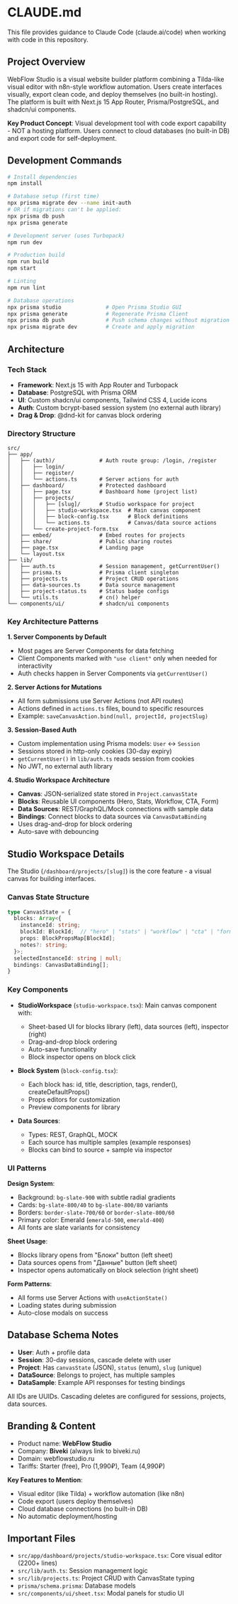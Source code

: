 # CLAUDE.md

This file provides guidance to Claude Code (claude.ai/code) when working with code in this repository.

## Project Overview

WebFlow Studio is a visual website builder platform combining a Tilda-like visual editor with n8n-style workflow automation. Users create interfaces visually, export clean code, and deploy themselves (no built-in hosting). The platform is built with Next.js 15 App Router, Prisma/PostgreSQL, and shadcn/ui components.

**Key Product Concept**: Visual development tool with code export capability - NOT a hosting platform. Users connect to cloud databases (no built-in DB) and export code for self-deployment.

## Development Commands

```bash
# Install dependencies
npm install

# Database setup (first time)
npx prisma migrate dev --name init-auth
# OR if migrations can't be applied:
npx prisma db push
npx prisma generate

# Development server (uses Turbopack)
npm run dev

# Production build
npm run build
npm start

# Linting
npm run lint

# Database operations
npx prisma studio              # Open Prisma Studio GUI
npx prisma generate            # Regenerate Prisma Client
npx prisma db push             # Push schema changes without migration
npx prisma migrate dev         # Create and apply migration
```

## Architecture

### Tech Stack
- **Framework**: Next.js 15 with App Router and Turbopack
- **Database**: PostgreSQL with Prisma ORM
- **UI**: Custom shadcn/ui components, Tailwind CSS 4, Lucide icons
- **Auth**: Custom bcrypt-based session system (no external auth library)
- **Drag & Drop**: @dnd-kit for canvas block ordering

### Directory Structure

```
src/
├── app/
│   ├── (auth)/              # Auth route group: /login, /register
│   │   ├── login/
│   │   ├── register/
│   │   └── actions.ts       # Server actions for auth
│   ├── dashboard/           # Protected dashboard
│   │   ├── page.tsx         # Dashboard home (project list)
│   │   ├── projects/
│   │   │   ├── [slug]/      # Studio workspace for project
│   │   │   ├── studio-workspace.tsx  # Main canvas component
│   │   │   ├── block-config.tsx      # Block definitions
│   │   │   └── actions.ts            # Canvas/data source actions
│   │   └── create-project-form.tsx
│   ├── embed/               # Embed routes for projects
│   ├── share/               # Public sharing routes
│   ├── page.tsx             # Landing page
│   └── layout.tsx
├── lib/
│   ├── auth.ts              # Session management, getCurrentUser()
│   ├── prisma.ts            # Prisma client singleton
│   ├── projects.ts          # Project CRUD operations
│   ├── data-sources.ts      # Data source management
│   ├── project-status.ts    # Status badge configs
│   └── utils.ts             # cn() helper
└── components/ui/           # shadcn/ui components
```

### Key Architecture Patterns

**1. Server Components by Default**
- Most pages are Server Components for data fetching
- Client Components marked with `"use client"` only when needed for interactivity
- Auth checks happen in Server Components via `getCurrentUser()`

**2. Server Actions for Mutations**
- All form submissions use Server Actions (not API routes)
- Actions defined in `actions.ts` files, bound to specific resources
- Example: `saveCanvasAction.bind(null, projectId, projectSlug)`

**3. Session-Based Auth**
- Custom implementation using Prisma models: `User` ↔ `Session`
- Sessions stored in http-only cookies (30-day expiry)
- `getCurrentUser()` in `lib/auth.ts` reads session from cookies
- No JWT, no external auth library

**4. Studio Workspace Architecture**
- **Canvas**: JSON-serialized state stored in `Project.canvasState`
- **Blocks**: Reusable UI components (Hero, Stats, Workflow, CTA, Form)
- **Data Sources**: REST/GraphQL/Mock connections with sample data
- **Bindings**: Connect blocks to data sources via `CanvasDataBinding`
- Uses drag-and-drop for block ordering
- Auto-save with debouncing

## Studio Workspace Details

The Studio (`/dashboard/projects/[slug]`) is the core feature - a visual canvas for building interfaces.

### Canvas State Structure
```typescript
type CanvasState = {
  blocks: Array<{
    instanceId: string;
    blockId: BlockId;  // "hero" | "stats" | "workflow" | "cta" | "form"
    props: BlockPropsMap[BlockId];
    notes?: string;
  }>;
  selectedInstanceId: string | null;
  bindings: CanvasDataBinding[];
}
```

### Key Components
- **StudioWorkspace** (`studio-workspace.tsx`): Main canvas component with:
  - Sheet-based UI for blocks library (left), data sources (left), inspector (right)
  - Drag-and-drop block ordering
  - Auto-save functionality
  - Block inspector opens on block click

- **Block System** (`block-config.tsx`):
  - Each block has: id, title, description, tags, render(), createDefaultProps()
  - Props editors for customization
  - Preview components for library

- **Data Sources**:
  - Types: REST, GraphQL, MOCK
  - Each source has multiple samples (example responses)
  - Blocks can bind to source + sample via inspector

### UI Patterns

**Design System**:
- Background: `bg-slate-900` with subtle radial gradients
- Cards: `bg-slate-800/40` to `bg-slate-800/80` variants
- Borders: `border-slate-700/60` or `border-slate-800/60`
- Primary color: Emerald (`emerald-500`, `emerald-400`)
- All fonts are slate variants for consistency

**Sheet Usage**:
- Blocks library opens from "Блоки" button (left sheet)
- Data sources opens from "Данные" button (left sheet)
- Inspector opens automatically on block selection (right sheet)

**Form Patterns**:
- All forms use Server Actions with `useActionState()`
- Loading states during submission
- Auto-close modals on success

## Database Schema Notes

- **User**: Auth + profile data
- **Session**: 30-day sessions, cascade delete with user
- **Project**: Has `canvasState` (JSON), `status` (enum), `slug` (unique)
- **DataSource**: Belongs to project, has multiple samples
- **DataSample**: Example API responses for testing bindings

All IDs are UUIDs. Cascading deletes are configured for sessions, projects, data sources.

## Branding & Content

- Product name: **WebFlow Studio**
- Company: **Biveki** (always link to biveki.ru)
- Domain: webflowstudio.ru
- Tariffs: Starter (free), Pro (1,990₽), Team (4,990₽)

**Key Features to Mention**:
- Visual editor (like Tilda) + workflow automation (like n8n)
- Code export (users deploy themselves)
- Cloud database connections (no built-in DB)
- No automatic deployment/hosting

## Important Files

- `src/app/dashboard/projects/studio-workspace.tsx`: Core visual editor (2200+ lines)
- `src/lib/auth.ts`: Session management logic
- `src/lib/projects.ts`: Project CRUD with CanvasState typing
- `prisma/schema.prisma`: Database models
- `src/components/ui/sheet.tsx`: Modal panels for studio UI
